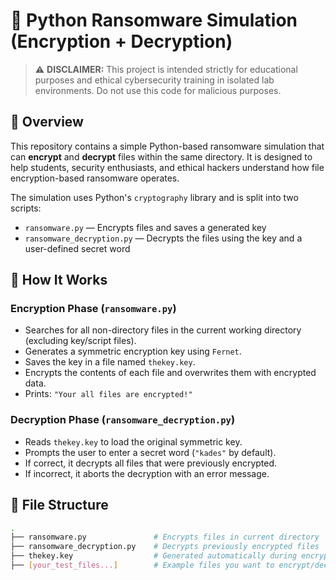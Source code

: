 # 🔐 Python Ransomware Simulation (Encryption + Decryption)

> ⚠️ **DISCLAIMER:** This project is intended strictly for educational purposes and ethical cybersecurity training in isolated lab environments. Do not use this code for malicious purposes.

## 📌 Overview

This repository contains a simple Python-based ransomware simulation that can **encrypt** and **decrypt** files within the same directory. It is designed to help students, security enthusiasts, and ethical hackers understand how file encryption-based ransomware operates.

The simulation uses Python's `cryptography` library and is split into two scripts:
- `ransomware.py` — Encrypts files and saves a generated key
- `ransomware_decryption.py` — Decrypts the files using the key and a user-defined secret word

## 🔧 How It Works

### Encryption Phase (`ransomware.py`)
- Searches for all non-directory files in the current working directory (excluding key/script files).
- Generates a symmetric encryption key using `Fernet`.
- Saves the key in a file named `thekey.key`.
- Encrypts the contents of each file and overwrites them with encrypted data.
- Prints: `"Your all files are encrypted!"`

### Decryption Phase (`ransomware_decryption.py`)
- Reads `thekey.key` to load the original symmetric key.
- Prompts the user to enter a secret word (`"kades"` by default).
- If correct, it decrypts all files that were previously encrypted.
- If incorrect, it aborts the decryption with an error message.

## 🧪 File Structure

```bash
.
├── ransomware.py               # Encrypts files in current directory
├── ransomware_decryption.py    # Decrypts previously encrypted files
├── thekey.key                  # Generated automatically during encryption
├── [your_test_files...]        # Example files you want to encrypt/decrypt
